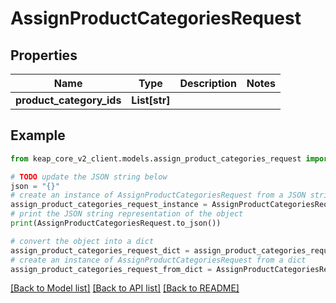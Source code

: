 # AssignProductCategoriesRequest


## Properties

Name | Type | Description | Notes
------------ | ------------- | ------------- | -------------
**product_category_ids** | **List[str]** |  | 

## Example

```python
from keap_core_v2_client.models.assign_product_categories_request import AssignProductCategoriesRequest

# TODO update the JSON string below
json = "{}"
# create an instance of AssignProductCategoriesRequest from a JSON string
assign_product_categories_request_instance = AssignProductCategoriesRequest.from_json(json)
# print the JSON string representation of the object
print(AssignProductCategoriesRequest.to_json())

# convert the object into a dict
assign_product_categories_request_dict = assign_product_categories_request_instance.to_dict()
# create an instance of AssignProductCategoriesRequest from a dict
assign_product_categories_request_from_dict = AssignProductCategoriesRequest.from_dict(assign_product_categories_request_dict)
```
[[Back to Model list]](../README.md#documentation-for-models) [[Back to API list]](../README.md#documentation-for-api-endpoints) [[Back to README]](../README.md)


